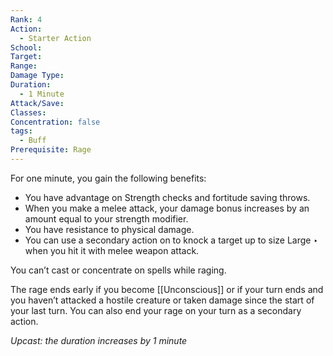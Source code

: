 ```yaml
---
Rank: 4
Action:
  - Starter Action
School: 
Target: 
Range: 
Damage Type: 
Duration:
  - 1 Minute
Attack/Save: 
Classes: 
Concentration: false
tags:
  - Buff
Prerequisite: Rage
---
```

For one minute, you gain the following benefits:

- You have advantage on Strength checks and fortitude saving throws.
- When you make a melee attack, your damage bonus increases by an amount equal to your strength modifier.
- You have resistance to physical damage.
- You can use a secondary action on to knock a target up to size Large ‣ when you hit it with melee weapon attack.

You can’t cast or concentrate on spells while raging.

The rage ends early if you become [[Unconscious]] or if your turn ends and you haven’t attacked a hostile creature or taken damage since the start of your last turn. You can also end your rage on your turn as a secondary action.

*Upcast: the duration increases by 1 minute*